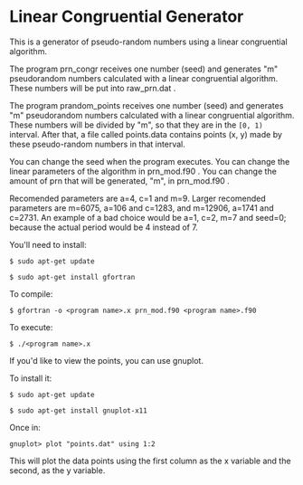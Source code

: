 # Linear Congruential Generator


This is a generator of pseudo-random numbers using a linear congruential algorithm.


The program prn_congr receives one number (seed) and generates "m" pseudorandom numbers calculated with a linear congruential algorithm. These numbers will be put into raw_prn.dat .


The program prandom_points receives one number (seed) and generates "m" pseudorandom numbers calculated with a linear congruential algorithm. These numbers will be divided by "m", so that they are in the `[0, 1)` interval. After that, a file called points.data contains points (x, y) made by these pseudo-random numbers in that interval.


You can change the seed when the program executes.
You can change the linear parameters of the algorithm in prn_mod.f90 .
You can change the amount of prn that will be generated, "m", in prn_mod.f90 .


Recomended parameters are a=4, c=1 and m=9.
Larger recomended parameters are m=6075, a=106 and c=1283, and m=12906, a=1741 and c=2731.
An example of a bad choice would be a=1, c=2, m=7 and seed=0; because the actual period would be 4 instead of 7.


You'll need to install:


```$ sudo apt-get update```


```$ sudo apt-get install gfortran```


To compile:


```$ gfortran -o <program name>.x prn_mod.f90 <program name>.f90```


To execute:


```$ ./<program name>.x```


If you'd like to view the points, you can use gnuplot.


To install it:


```$ sudo apt-get update```


```$ sudo apt-get install gnuplot-x11```


Once in:


```gnuplot> plot "points.dat" using 1:2```


This will plot the data points using the first column as the x variable and the second, as the y variable.
